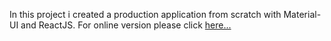 In this project i created a production application from scratch with Material-UI and ReactJS.
For online version please click <a href="https://coruscating-strudel-311346.netlify.app" rel="nofollow">here...</a>

